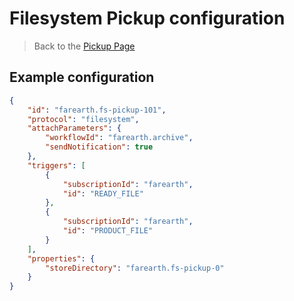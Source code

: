 # Filesystem Pickup configuration

> Back to the [Pickup Page](pickups.md)

## Example configuration

```json
{
    "id": "farearth.fs-pickup-101",
    "protocol": "filesystem",
    "attachParameters": {
        "workflowId": "farearth.archive",
        "sendNotification": true
    },
    "triggers": [
        {
            "subscriptionId": "farearth",
            "id": "READY_FILE"
        },
        {
            "subscriptionId": "farearth",
            "id": "PRODUCT_FILE"
        }        
    ],    
    "properties": {
        "storeDirectory": "farearth.fs-pickup-0"
    }
}
```